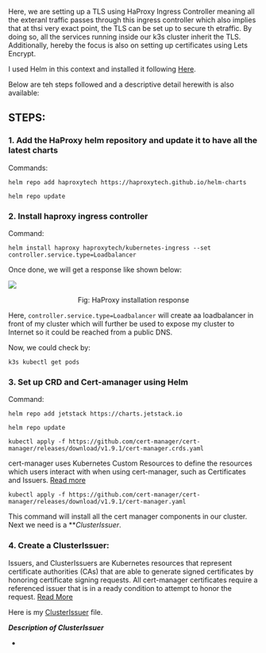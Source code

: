 Here, we are setting up a TLS using HaProxy Ingress Controller meaning all the exteranl traffic passes through this ingress controller which also implies that at thsi very exact point, the TLS can be set up to secure th etraffic.
By doing so, all the services running inside our k3s cluster inherit the TLS. Additionally, hereby the focus is also on setting up certificates using Lets Encrypt.

I used Helm in this context and installed it following <a href="https://helm.sh/docs/intro/install/#from-script">Here</a>.

Below are teh steps followed and a descriptive detail herewith is also available:

## STEPS:

### 1. Add the HaProxy helm repository and update it to have all the latest charts

Commands:

```
helm repo add haproxytech https://haproxytech.github.io/helm-charts
```

```
helm repo update
```

### 2. Install haproxy ingress controller

Command:

```
helm install haproxy haproxytech/kubernetes-ingress --set controller.service.type=Loadbalancer
```
Once done, we will get a response like shown below:

<img src="https://github.com/dikshita-git/RP_Ingress_security-IPv4_and_IPv6/blob/main/Wiki-page-images/Certificate_with_k3s%2Bhaproxy/1.PNG">

<p align="center">Fig: HaProxy installation response</p>

Here, ```controller.service.type=Loadbalancer``` will create aa loadbalancer in front of my cluster which will further be used to expose my cluster to Internet so it could be reached from a public DNS.

Now, we could check by:

```
k3s kubectl get pods 
```

### 3. Set up CRD and Cert-amanager using Helm

Command:

```
helm repo add jetstack https://charts.jetstack.io 
```

```
helm repo update
```

```
kubectl apply -f https://github.com/cert-manager/cert-manager/releases/download/v1.9.1/cert-manager.crds.yaml
```

cert-manager uses Kubernetes Custom Resources to define the resources which users interact with when using cert-manager, such as Certificates and Issuers. <a href="https://cert-manager.io/docs/contributing/crds/">Read more</a>

```
kubectl apply -f https://github.com/cert-manager/cert-manager/releases/download/v1.9.1/cert-manager.yaml
```
This  command will install all the cert manager components in our cluster. Next we need is a ***ClusterIssuer*.


### 4. Create a ClusterIssuer:

Issuers, and ClusterIssuers are Kubernetes resources that represent certificate authorities (CAs) that are able to generate signed certificates by honoring certificate signing requests. All cert-manager certificates require a referenced issuer that is in a ready condition to attempt to honor the request. <a href="https://cert-manager.io/docs/concepts/issuer/">Read More</a>

Here is my <a href="https://github.com/dikshita-git/RP_Ingress_security-IPv4_and_IPv6/blob/main/K3s/Certificate_with_k3s%2BHaProxy/Issuer.yaml">ClusterIssuer</a> file.

***Description of ClusterIssuer***

* 
